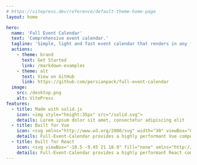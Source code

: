 ```yaml
---
# https://vitepress.dev/reference/default-theme-home-page
layout: home

hero:
  name: 'Full Event Calendar'
  text: 'Comprehensive event calendar.'
  tagline: 'Simple, light and fast event calendar that renders in any framework and library and supports 18 calendars and 100 locales powered by solid.js.'
  actions:
    - theme: brand
      text: Get Started
      link: /markdown-examples
    - theme: alt
      text: View on GitHub
      link: https://github.com/persianpack/full-event-calendar
  image:
    src: /desktop.png
    alt: VitePress
features:
  - title: Made with solid.js
    icon: <img style="height:35px" src="/solid.svg">
    details: Lorem ipsum dolor sit amet, consectetur adipiscing elit
  - title: Built for Vue
    icon: <svg xmlns="http://www.w3.org/2000/svg" width="30" viewBox="0 0 256 220.8"><path fill="#41B883" d="M204.8 0H256L128 220.8 0 0h97.92L128 51.2 157.44 0h47.36Z"/><path fill="#41B883" d="m0 0 128 220.8L256 0h-51.2L128 132.48 50.56 0H0Z"/><path fill="#35495E" d="M50.56 0 128 133.12 204.8 0h-47.36L128 51.2 97.92 0H50.56Z"/></svg>
    details: Full-Event-Calendar provides a highly performant Vue component that accepts slot templates for nested content.
  - title: Built for React
    icon: <svg viewBox="-10.5 -9.45 21 18.9" fill="none" xmlns="http://www.w3.org/2000/svg" style="color:rgb(20, 158, 202);scale:0.8;" ><circle cx="0" cy="0" r="2" fill="currentColor"></circle><g stroke="currentColor" stroke-width="1" fill="none"><ellipse rx="10" ry="4.5"></ellipse><ellipse rx="10" ry="4.5" transform="rotate(60)"></ellipse><ellipse rx="10" ry="4.5" transform="rotate(120)"></ellipse></g></svg>
    details: Full-Event-Calendar provides a highly performant React component that accepts JSX components for rendering nested content
---
```


<style>
.image-src{
  border-radius: 14px;
}
:root {
  --vp-home-hero-name-color: transparent;
  --vp-home-hero-name-background: -webkit-linear-gradient(120deg, #bd34fe 30%, #41d1ff);

  --vp-home-hero-image-background-image: linear-gradient(-45deg, #bd34fe 50%, #47caff 50%);
  --vp-home-hero-image-filter: blur(44px);
}

@media (min-width: 640px) {
  :root {
    --vp-home-hero-image-filter: blur(56px);
  }
}

@media (min-width: 960px) {
  :root {
    --vp-home-hero-image-filter: blur(68px);
  }
}
</style>
